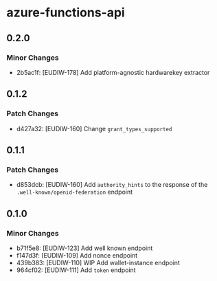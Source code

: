 # azure-functions-api

## 0.2.0

### Minor Changes

- 2b5ac1f: [EUDIW-178] Add platform-agnostic hardwarekey extractor

## 0.1.2

### Patch Changes

- d427a32: [EUDIW-160] Change `grant_types_supported`

## 0.1.1

### Patch Changes

- d853dcb: [EUDIW-160] Add `authority_hints` to the response of the `.well-known/openid-federation` endpoint

## 0.1.0

### Minor Changes

- b71f5e8: [EUDIW-123] Add well known endpoint
- f147d3f: [EUDIW-109] Add nonce endpoint
- 439b383: [EUDIW-110] WIP Add wallet-instance endpoint
- 964cf02: [EUDIW-111] Add `token` endpoint

